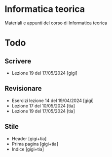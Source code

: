 # Informatica teorica

Materiali e appunti del corso di Informatica teorica

# Todo

## Scrivere

- Lezione 19 del 17/05/2024 [gigi]

## Revisionare

- Esercizi lezione 14 del 19/04/2024 [gigi]
- Lezione 17 del 10/05/2024 [tia]
- Lezione 19 del 17/05/2024 [tia]

## Stile

- Header [gigi+tia]
- Prima pagina [gigi+tia]
- Indice [gigi+tia]
